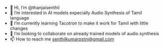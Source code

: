 - 👋 Hi, I’m @thanjaisenthil
- 👀 I’m interested in AI models expecially Audio Synthesis of Tamil language
- 🌱 I’m currently learning Tacotron to make it work for Tamil with little changes
- 💞️ I’m looking to collaborate on already trained models of audio synthesis
- 📫 How to reach me senthilkumarpstnj@gmail.com

<!---
thanjaisenthil/thanjaisenthil is a ✨ special ✨ repository because its `README.md` (this file) appears on your GitHub profile.
You can click the Preview link to take a look at your changes.
--->
